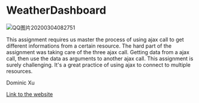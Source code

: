# WeatherDashboard
![QQ图片20200304082751](https://user-images.githubusercontent.com/46208528/75900539-4cce0a00-5dfa-11ea-8bb5-cb4f194074bb.png)

This assignment requires us master the process of using ajax call to get different informations from a certain resource. The hard part of the assignment was taking care of the three ajax call. Getting data from a ajax call, then use the data as arguments to another ajax call. This assignment is surely challenging. It's a great practice of using ajax to connect to multiple resources.

Dominic Xu

[Link to the website](https://lorddominic.github.io/WeatherDashboard/)


 